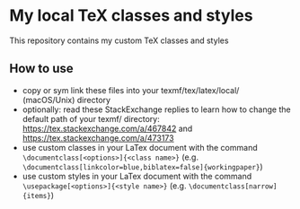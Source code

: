 # My local TeX classes and styles

This repository contains my custom TeX classes and styles

## How to use

- copy or sym link these files into your texmf/tex/latex/local/ (macOS/Unix) directory
- optionally: read these StackExchange replies to learn how to change the default path of your texmf/ directory: https://tex.stackexchange.com/a/467842 and https://tex.stackexchange.com/a/473173
- use custom classes in your LaTex document with the command `\documentclass[<options>]{<class name>}` (e.g. `\documentclass[linkcolor=blue,biblatex=false]{workingpaper}`)
- use custom styles in your LaTex document with the command `\usepackage[<options>]{<style name>}` (e.g. `\documentclass[narrow]{items}`)